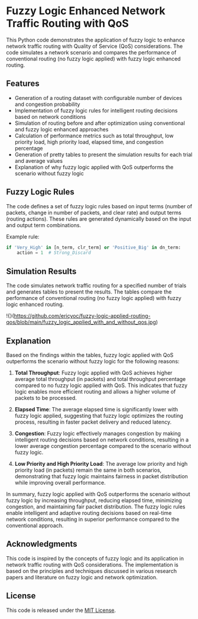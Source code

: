 # Fuzzy Logic Enhanced Network Traffic Routing with QoS

This Python code demonstrates the application of fuzzy logic to enhance network traffic routing with Quality of Service (QoS) considerations. The code simulates a network scenario and compares the performance of conventional routing (no fuzzy logic applied) with fuzzy logic enhanced routing.

## Features

- Generation of a routing dataset with configurable number of devices and congestion probability
- Implementation of fuzzy logic rules for intelligent routing decisions based on network conditions
- Simulation of routing before and after optimization using conventional and fuzzy logic enhanced approaches
- Calculation of performance metrics such as total throughput, low priority load, high priority load, elapsed time, and congestion percentage
- Generation of pretty tables to present the simulation results for each trial and average values
- Explanation of why fuzzy logic applied with QoS outperforms the scenario without fuzzy logic

## Fuzzy Logic Rules

The code defines a set of fuzzy logic rules based on input terms (number of packets, change in number of packets, and clear rate) and output terms (routing actions). These rules are generated dynamically based on the input and output term combinations.

Example rule:
```python
if 'Very_High' in [n_term, clr_term] or 'Positive_Big' in dn_term:
    action = 1  # Strong_Discard
```

## Simulation Results

The code simulates network traffic routing for a specified number of trials and generates tables to present the results. The tables compare the performance of conventional routing (no fuzzy logic applied) with fuzzy logic enhanced routing.

!{}(https://github.com/ericyoc/fuzzy-logic-applied-routing-qos/blob/main/fuzzy_logic_applied_with_and_without_qos.jpg)

## Explanation

Based on the findings within the tables, fuzzy logic applied with QoS outperforms the scenario without fuzzy logic for the following reasons:

1. **Total Throughput**: Fuzzy logic applied with QoS achieves higher average total throughput (in packets) and total throughput percentage compared to no fuzzy logic applied with QoS. This indicates that fuzzy logic enables more efficient routing and allows a higher volume of packets to be processed.

2. **Elapsed Time**: The average elapsed time is significantly lower with fuzzy logic applied, suggesting that fuzzy logic optimizes the routing process, resulting in faster packet delivery and reduced latency.

3. **Congestion**: Fuzzy logic effectively manages congestion by making intelligent routing decisions based on network conditions, resulting in a lower average congestion percentage compared to the scenario without fuzzy logic.

4. **Low Priority and High Priority Load**: The average low priority and high priority load (in packets) remain the same in both scenarios, demonstrating that fuzzy logic maintains fairness in packet distribution while improving overall performance.

In summary, fuzzy logic applied with QoS outperforms the scenario without fuzzy logic by increasing throughput, reducing elapsed time, minimizing congestion, and maintaining fair packet distribution. The fuzzy logic rules enable intelligent and adaptive routing decisions based on real-time network conditions, resulting in superior performance compared to the conventional approach.

## Acknowledgments

This code is inspired by the concepts of fuzzy logic and its application in network traffic routing with QoS considerations. The implementation is based on the principles and techniques discussed in various research papers and literature on fuzzy logic and network optimization.

## License

This code is released under the [MIT License](LICENSE).
